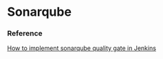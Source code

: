 # Sonarqube

### Reference
[How to implement sonarqube quality gate in Jenkins](https://tomgregory.com/sonarqube-quality-gates-in-jenkins-build-pipeline/)